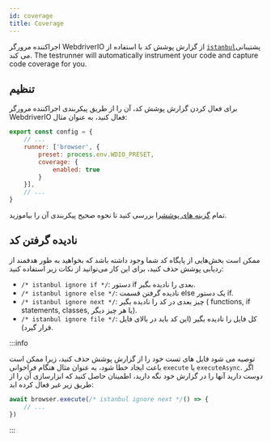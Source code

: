 ```yaml
---
id: coverage
title: Coverage
---
```


اجراکننده مرورگر WebdriverIO از گزارش پوشش کد با استفاده از [`istanbul`](https://istanbul.js.org/)پشتیبانی می کند. The testrunner will automatically instrument your code and capture code coverage for you.

## تنظیم

برای فعال کردن گزارش پوشش کد، آن را از طریق پیکربندی اجراکننده مرورگر WebdriverIO فعال کنید، به عنوان مثال:

```js title=wdio.conf.js
export const config = {
    // ...
    runner: ['browser', {
        preset: process.env.WDIO_PRESET,
        coverage: {
            enabled: true
        }
    }],
    // ...
}
```

تمام [گزینه های پوشش](/docs/runner#coverage-options)را بررسی کنید تا نحوه صحیح پیکربندی آن را بیاموزید.

## نادیده گرفتن کد

ممکن است بخش‌هایی از پایگاه کد شما وجود داشته باشد که بخواهید به طور هدفمند از ردیابی پوشش حذف کنید، برای این کار می‌توانید از نکات زیر استفاده کنید:

- `/* istanbul ignore if */`: دستور if بعدی را نادیده بگیر.
- `/* istanbul ignore else */`: نادیده گرفتن قسمت else یک دستور if.
- `/* istanbul ignore next */`: چیز بعدی در کد را نادیده بگیر ( functions, if statements, classes, یا هر چیز دیگر).
- `/* istanbul ignore file */`: کل فایل را نادیده بگیر (این کد باید در بالای فایل قرار گیرد).

:::info

توصیه می شود فایل های تست خود را از گزارش پوشش حذف کنید، زیرا ممکن است باعث ایجاد خطا شود، به عنوان مثال هنگام فراخوانی `execute` یا `executeAsync`. اگر دوست دارید آنها را در گزارش خود نگه دارید، اطمینان حاصل کنید که ابزارسازی آن را از طریق زیر غیر فعال کرده اید:

```ts
await browser.execute(/* istanbul ignore next */() => {
    // ...
})
```

:::

